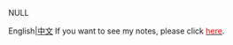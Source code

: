 NULL


English|[中文](README_CN.md)
If you want to see my notes, please click [<font color=red>here</font>](https://candywzt.github.io).
